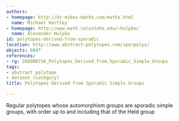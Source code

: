 ```yaml
---
authors:
- homepage: http://dr-mikes-maths.com/maths.html
  name: Michael Hartley
- homepage: http://www.math.colostate.edu/~hulpke/
  name: Alexander Hulpke
id: polytopes-derived-from-sporadic
location: http://www.abstract-polytopes.com/sporpolys/
objects: 6047
references:
- rg: 260908716_Polytopes_Derived_from_Sporadic_Simple_Groups
tags:
- abstract polytope
- dataset (category)
title: Polytopes Derived from Sporadic Simple Groups

---
```


Regular polytopes whose automorphism groups are sporadic simple groups, with order up to and including that of the Held group
